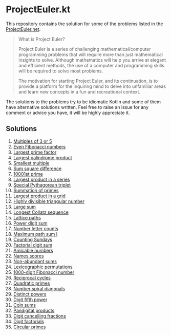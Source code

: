 # ProjectEuler.kt

This repository contains the solution for some of the problems listed in
the [ProjectEuler.net](https://projecteuler.net/).
> What is Project Euler?
>
> Project Euler is a series of challenging mathematical/computer programming problems that will require more than just
> mathematical insights to solve. Although mathematics will help you arrive at elegant and efficient methods, the use of
> a
> computer and programming skills will be required to solve most problems.
>
> The motivation for starting Project Euler, and its continuation, is to provide a platform for the inquiring mind to
> delve into unfamiliar areas and learn new concepts in a fun and recreational context.

The solutions to the problems try to be idiomatic Kotlin and some of them have alternative solutions written. Feel free
to raise an issue for any comment or advice you have, it will be highly appreciate it.

## Solutions

1. [Multiples of 3 or 5](src/main/kotlin/Problem1.kt)
2. [Even Fibonacci numbers](src/main/kotlin/Problem2.kt)
3. [Largest prime factor](src/main/kotlin/Problem3.kt)
4. [Largest palindrome product](src/main/kotlin/Problem4.kt)
5. [Smallest multiple](src/main/kotlin/Problem5.kt)
6. [Sum square difference](src/main/kotlin/Problem6.kt)
7. [10001st prime](src/main/kotlin/Problem7.kt)
8. [Largest product in a series](src/main/kotlin/Problem8.kt)
9. [Special Pythagorean triplet](src/main/kotlin/Problem9.kt)
10. [Summation of primes](src/main/kotlin/Problem10.kt)
11. [Largest product in a grid](/src/main/kotlin/Problem11.kt)
12. [Highly divisible triangular number](src/main/kotlin/Problem12.kt)
13. [Large sum](src/main/kotlin/Problem13.kt)
14. [Longest Collatz sequence](src/main/kotlin/Problem14.kt)
15. [Lattice paths](src/main/kotlin/Problem15.kt)
16. [Power digit sum](src/main/kotlin/Problem16.kt)
17. [Number letter counts](src/main/kotlin/Problem17.kt)
18. [Maximum path sum I](src/main/kotlin/Problem18.kt)
19. [Counting Sundays](src/main/kotlin/Problem19.kt)
20. [Factorial digit sum](src/main/kotlin/Problem20.kt)
21. [Amicable numbers](/src/main/kotlin/Problem21.kt)
22. [Names scores](src/main/kotlin/Problem22.kt)
23. [Non-abundant sums](src/main/kotlin/Problem23.kt)
24. [Lexicographic permutations](src/main/kotlin/Problem24.kt)
25. [1000-digit Fibonacci number](src/main/kotlin/Problem25.kt)
26. [Reciprocal cycles](src/main/kotlin/Problem26.kt)
27. [Quadratic primes](src/main/kotlin/Problem27.kt)
28. [Number spiral diagonals](src/main/kotlin/Problem28.kt)
29. [Distinct powers](src/main/kotlin/Problem29.kt)
30. [Digit fifth power](src/main/kotlin/Problem30.kt)
31. [Coin sums](src/main/kotlin/Problem31.kt)
32. [Pandigital products](src/main/kotlin/Problem32.kt)
33. [Digit cancelling fractions](src/main/kotlin/Problem33.kt)
34. [Digit factorials](src/main/kotlin/Problem34.kt)
35. [Circular primes](src/main/kotlin/Problem35.kt)
